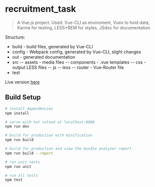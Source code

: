 # recruitment_task

> A Vue.js project. Used: Vue-CLI as enviroment, Vuex to hold data, Karma for testing, LESS+BEM for styles, JSdoc for documentation

Structure:
- build - build files, generated by Vue-CLI
- config - Webpack config, generated by Vue-CLI, slight changes
- out - generated documentation
- src
-- assets - media files
-- components - .vue templates
-- css - output LESS files
-- js
-- less
-- router - Vue-Router file
- test

Live version [here](http://pokemon.femdev.pl/)

## Build Setup

``` bash
# install dependencies
npm install

# serve with hot reload at localhost:8080
npm run dev

# build for production with minification
npm run build

# build for production and view the bundle analyzer report
npm run build --report

# run unit tests
npm run unit

# run all tests
npm test
```
